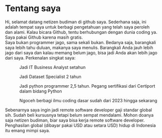 # Tentang saya
Hi, selamat datang netizen budiman di github saya. Sederhana saja, ini adalah tempat saya untuk berbagi pengetahuan yang telah saya peroleh dan alami. Kalau bicara Github, tentu berhubungan dengan dunia coding ya. Saya pakai Github karena masih gratis.
<br>
Saya bukan programmer jago, sama sekali bukan. Bedanya saja, barangkali saya lebih tahu duluan, makanya saya menulis. Barangkali Anda jauh lebih jago dari saya dan kalau memang belum jago, bisa jadi Anda akan lebih jago dari saya. Perkenalan singkat saya:
<ul>
  <ol>Jadi IT Business Analyst setahun</ol>
  <ol>Jadi Dataset Specialist 2 tahun</ol>
  <ol>Jadi python programmer 2,5 tahun. Pegang sertifikasi dari Certiport dalam bidang Python</ol>
  <ol>Ngoceh berbagi ilmu coding dasar sudah dari 2023 hingga sekarang</ol>
</ul>

Sebenarnya saya ingin jadi remote software developer gaji standar global sih. Sudah beli kursusnya tetapi belum sempat mendalami. Mohon doanya saja netizen budiman, biar saya bisa kerja remote software developer. Penghasilan global (dibayar pakai USD atau setara USD) hidup di Indonesia itu emang mimpi saya.

<br>
